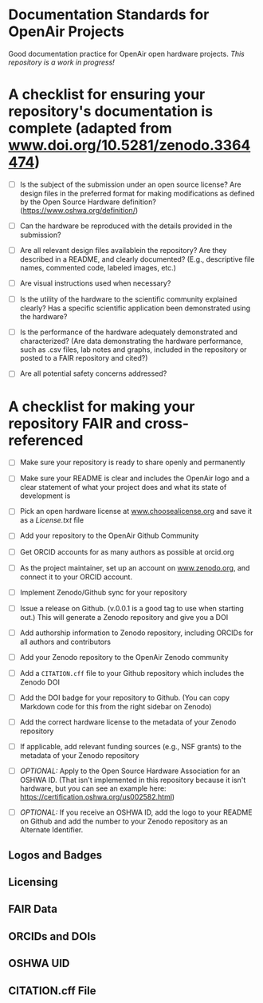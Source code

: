 # Documentation Standards for OpenAir Projects
Good documentation practice for OpenAir open hardware projects. _This repository is a work in progress!_

# A checklist for ensuring your repository's documentation is complete (adapted from www.doi.org/10.5281/zenodo.3364474)
- [ ] Is the subject of the submission under an open source license? Are design files in the preferred format for making modifications as defined by the Open Source Hardware definition? (https://www.oshwa.org/definition/)
- [ ] Can the hardware be reproduced with the details provided in the submission?
- [ ] Are all relevant design files availablein the repository? Are they described in a README, and clearly documented? (E.g., descriptive file names, commented code, labeled images, etc.) 
- [ ] Are visual instructions used when necessary?
- [ ] Is the utility of the hardware to the scientific community explained clearly? Has a specific scientific application been demonstrated using the hardware?
- [ ] Is the performance of the hardware adequately demonstrated and characterized? (Are data demonstrating the hardware performance, such as .csv files, lab notes and graphs, included in the repository or posted to a FAIR repository and cited?)
- [ ] Are all potential safety concerns addressed?


# A checklist for making your repository FAIR and cross-referenced
- [ ] Make sure your repository is ready to share openly and permanently
- [ ] Make sure your README is clear and includes the OpenAir logo and a clear statement of what your project does and what its state of development is
- [ ] Pick an open hardware license at www.choosealicense.org and save it as a *License.txt* file
- [ ] Add your repository to the OpenAir Github Community
- [ ] Get ORCID accounts for as many authors as possible at orcid.org
- [ ] As the project maintainer, set up an account on www.zenodo.org, and connect it to your ORCID account.
- [ ] Implement Zenodo/Github sync for your repository
- [ ] Issue a release on Github. (v.0.0.1 is a good tag to use when starting out.) This will generate a Zenodo repository and give you a DOI
- [ ] Add authorship information to Zenodo repository, including ORCIDs for all authors and contributors
- [ ] Add your Zenodo repository to the OpenAir Zenodo community
- [ ] Add a `CITATION.cff` file to your Github repository which includes the Zenodo DOI
- [ ] Add the DOI badge for your repository to Github. (You can copy Markdown code for this from the right sidebar on Zenodo)
- [ ] Add the correct hardware license to the metadata of your Zenodo repository
- [ ] If applicable, add relevant funding sources (e.g., NSF grants) to the metadata of your Zenodo repository
- [ ] _OPTIONAL:_ Apply to the Open Source Hardware Association for an OSHWA ID. (That isn't implemented in this repository because it isn't hardware, but you can see an example here: https://certification.oshwa.org/us002582.html)
- [ ] _OPTIONAL:_ If you receive an OSHWA ID, add the logo to your README on Github and add the number to your Zenodo repository as an Alternate Identifier.


## Logos and Badges

## Licensing

## FAIR Data

## ORCIDs and DOIs

## OSHWA UID

## CITATION.cff File

